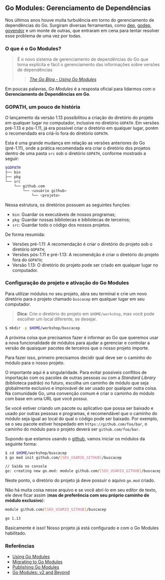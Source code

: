 ## Go Modules: Gerenciamento de Dependências

Nos últimos anos houve muita turbulência em torno do gerenciamento de dependências do Go. Surgiram diversas ferramentas, como [dep](https://golang.github.io/dep/), [godep](https://github.com/tools/godep), [govendor](https://github.com/kardianos/govendor) e um monte de outras, que entraram em cena para tentar resolver esse problema de uma vez por todas.

### O que é o Go Modules?

> É o novo sistema de gerenciamento de dependências do Go que torna explícita e fácil o gerenciamento das informações sobre versões de dependências
>> <cite>[The Go Blog - Using Go Modules][1]</cite>

Em poucas palavras, *Go Modules* é a resposta oficial para lidarmos com o **Gerenciamento de Dependências em Go**.

### GOPATH, um pouco de história

O lançamento da versão 1.13 possibilitou a criação do diretório do projeto em qualquer lugar no computador, inclusive no diretório `GOPATH`. Em versões pré-1.13 e pós-1.11, já era possível criar o diretório em qualquer lugar, porém o recomendado era criá-lo fora do diretório `GOPATH`.

Esta é uma grande mudança em relação as versões anteriores do Go (pré-1.11), onde a prática recomendada era criar o diretório dos projetos dentro de uma pasta `src` sob o diretório `GOPATH`, conforme mostrado a seguir:

```bash
$GOPATH
├── bin
├── pkg
└── src
    └── github.com
        └── <usuário github>
            └── <projeto>
```

Nessa estrutura, os diretórios possuem as seguintes funções:
- `bin`: Guardar os executáveis de nossos programas;
- `pkg`: Guardar nossas bibliotecas e bibliotecas de terceiros;
- `src`: Guardar todo o código dos nossos projetos.

De forma resumida:
- Versões pré-1.11: A recomendação é criar o diretório do projeto sob o diretório `GOPATH`;
- Versões pós-1.11 e pré-1.13: A recomendção é criar o diretório do projeto fora do `GOPATH`;
- Versão 1.13: O diretório do projeto pode ser criado em qualquer lugar no computador.

### Configuração do projeto e ativação do Go Modules

Para utilizar módulos no seu projeto, abra seu terminal e crie um novo diretório para o projeto chamado `buscacep` em qualquer lugar em seu computador.

> **Dica**: Crie o diretório do projeto em `$HOME/workshop`, mas você pode escolher um local diferente, se desejar.

```bash
$ mkdir -p $HOME/workshop/buscacep
```

A próxima coisa que precisamos fazer é informar ao Go que queremos usar a nova funcionalidade de módulos para ajudar a gerenciar e controlar a versão de quaisquer pacotes de terceiros que o nosso projeto importe.

Para fazer isso, primeiro precisamos decidir qual deve ser o caminho do módulo para o nosso projeto.

O importante aqui é a singularidade. Para evitar possíveis conflitos de importação com os pacotes de outras pessoas ou com a _Standard Library_ (biblioteca padrão) no futuro, escolha um caminho de módulo que seja globalmente exclusivo e improvável de ser usado por qualquer outra coisa. Na comunidade Go, uma convenção comum é criar o caminho do módulo com base em uma URL que você possui.

Se você estiver criando um pacote ou aplicativo que possa ser baixado e usado por outras pessoas e programas, é recomendável que o caminho do módulo seja igual ao local do qual o código pode ser baixado. Por exemplo, se o seu pacote estiver hospedado em `https://github.com/foo/bar`, o caminho do módulo para o projeto deverá ser `github.com/foo/bar`.

Supondo que estamos usando o [github](https://github.com), vamos iniciar os módulos da seguinte forma:

```bash
$ cd $HOME/workshop/buscacep
$ go mod init github.com/[SEU_USARIO_GITHUB]/buscacep

// Saída no console
go: creating new go.mod: module github.com/[SEU_USARIO_GITHUB]/buscacep
```

Neste ponto, o diretório do projeto já deve possuir o aquivo `go.mod` criado.

Não há muita coisa nesse arquivo e se você abrí-lo em seu editor de texto, ele deve ficar assim (**mas de preferência com seu próprio caminho de módulo exclusivo**):

```bash
module github.com/[SEU_USARIO_GITHUB]/buscacep

go 1.13
```

Basicamente é isso! Nosso projeto já está configurado e com o Go Modules habilitado.

### Referências

[1]:https://blog.golang.org/using-go-modules
- [Using Go Modules](https://blog.golang.org/using-go-modules)
- [Migrating to Go Modules](https://blog.golang.org/migrating-to-go-modules)
- [Publishing Go Modules](https://blog.golang.org/publishing-go-modules)
- [Go Modules: v2 and Beyond](https://blog.golang.org/v2-go-modules)